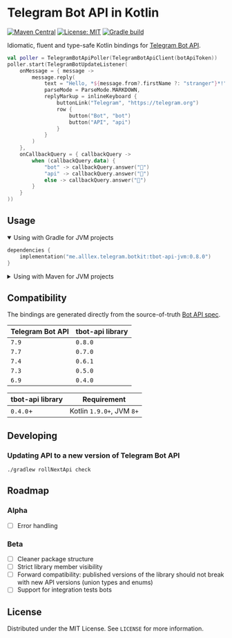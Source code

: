 # Telegram Bot API in Kotlin

[![Maven Central](https://img.shields.io/maven-central/v/me.alllex.telegram.botkit/tbot-api-jvm.svg?color=success)](https://central.sonatype.com/namespace/me.alllex.telegram.botkit)
[![License: MIT](https://img.shields.io/badge/License-MIT-blue.svg)](https://opensource.org/licenses/MIT)
[![Gradle build](https://github.com/alllex/telegram-bot-kit/actions/workflows/check.yml/badge.svg)](https://github.com/alllex/telegram-bot-kit/actions/workflows/check.yml)

Idiomatic, fluent and type-safe Kotlin bindings for [Telegram Bot API](https://core.telegram.org/bots/api).

```kotlin
val poller = TelegramBotApiPoller(TelegramBotApiClient(botApiToken))
poller.start(TelegramBotUpdateListener(
    onMessage = { message ->
        message.reply(
            text = "Hello, *${message.from?.firstName ?: "stranger"}*!",
            parseMode = ParseMode.MARKDOWN,
            replyMarkup = inlineKeyboard {
                buttonLink("Telegram", "https://telegram.org")
                row {
                    button("Bot", "bot")
                    button("API", "api")
                }
            }
        )
    },
    onCallbackQuery = { callbackQuery ->
        when (callbackQuery.data) {
            "bot" -> callbackQuery.answer("🤖")
            "api" -> callbackQuery.answer("🚀")
            else -> callbackQuery.answer("🤷")
        }
    }
))
```

## Usage

<details open>
<summary>Using with Gradle for JVM projects</summary>

```kotlin
dependencies {
    implementation("me.alllex.telegram.botkit:tbot-api-jvm:0.8.0")
}
```

</details>

<details>
<summary>Using with Maven for JVM projects</summary>

```xml
<dependency>
  <groupId>me.alllex.telegram.botkit</groupId>
  <artifactId>tbot-api-jvm</artifactId>
  <version>0.8.0</version>
</dependency>
```

</details>

## Compatibility

The bindings are generated directly from the source-of-truth [Bot API spec](https://core.telegram.org/bots/api).

| Telegram Bot API | tbot-api library |
|------------------|------------------|
| `7.9`            | `0.8.0`          |
| `7.7`            | `0.7.0`          |
| `7.4`            | `0.6.1`          |
| `7.3`            | `0.5.0`          |
| `6.9`            | `0.4.0`          |

| tbot-api library | Requirement               |
|------------------|---------------------------|
| `0.4.0`+         | Kotlin `1.9.0+`, JVM `8+` |


## Developing

### Updating API to a new version of Telegram Bot API

```
./gradlew rollNextApi check
```

## Roadmap

### Alpha

- [ ] Error handling

### Beta

- [ ] Cleaner package structure
- [ ] Strict library member visibility
- [ ] Forward compatibility: published versions of the library should not break with new API versions (union types and enums)
- [ ] Support for integration tests bots

## License

Distributed under the MIT License. See `LICENSE` for more information.
